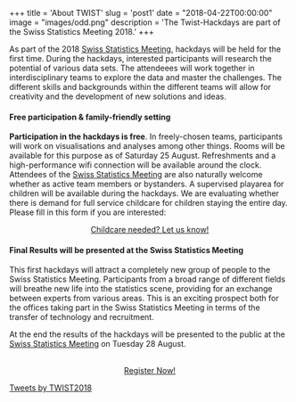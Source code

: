 +++
title = 'About TWIST'
slug = 'post1'
date = "2018-04-22T00:00:00"
image = "images/odd.png"
description = 'The Twist-Hackdays are part of the Swiss Statistics Meeting 2018.'
+++

As part of the 2018 <a href="https://www.statistiktage.ch/en/">Swiss Statistics Meeting</a>, hackdays will be held for the first time. During the 
hackdays, interested participants will research the potential of various data sets. The attendeees will work together in interdisciplinary teams to explore the data and master the challenges. The different skills and backgrounds within 
the different teams will allow for creativity and the development of new solutions and ideas.
<br>

#### Free participation & family-friendly setting

**Participation in the hackdays is free**. In freely-chosen teams, participants will work on visualisations and analyses among other things. 
Rooms will be available for this purpose as of Saturday 25 August. Refreshments and a high-performance wifi connection will be available around the clock.
Attendees of the <a href="https://www.statistiktage.ch/en/">Swiss Statistics Meeting</a> are also naturally welcome whether as active team members or bystanders. A supervised playarea for children will be available during the hackdays.
We are evaluating whether there is demand for full service childcare for children staying the entire day. Please fill in this form if you are interested:
<center>
<a href="https://docs.google.com/forms/d/e/1FAIpQLSdEk_2PQKk-K9zuqYuwwOQ0qpTHrGOra1MiIeKa6vNFnOSP9g/viewform" class="button back alt2">Childcare needed? Let us know!</a>
</center>

#### Final Results will be presented at the Swiss Statistics Meeting

This first hackdays will attract a completely new group of people to the Swiss Statistics Meeting. Participants from a broad range of different fields will breathe  new  life  into  the  statistics scene, providing for an exchange between experts from various areas. This is an exciting 
prospect both for the offices taking part in the Swiss Statistics Meeting in terms of the transfer of technology and recruitment.

At the end the results of the hackdays will be presented to the public at the <a href="https://www.statistiktage.ch/en/">Swiss Statistics Meeting</a> on Tuesday 28 August.
</center>
<br>
<center>
<a href="https://www.eventbrite.de/e/twist-2018-tickets-44099503803" class="button back alt2">Register Now!</a>
</center>

<a class="twitter-timeline" href="https://twitter.com/TWIST2018?ref_src=twsrc%5Etfw">Tweets by TWIST2018</a> <script async src="https://platform.twitter.com/widgets.js" charset="utf-8"></script> 
